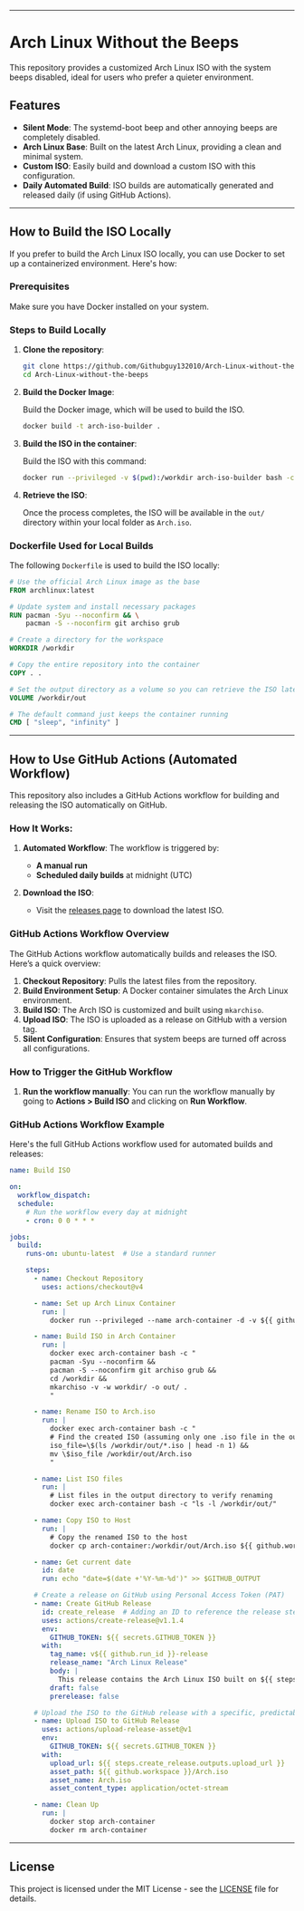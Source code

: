 
---

# Arch Linux Without the Beeps

This repository provides a customized Arch Linux ISO with the system beeps disabled, ideal for users who prefer a quieter environment.

## Features

- **Silent Mode**: The systemd-boot beep and other annoying beeps are completely disabled.
- **Arch Linux Base**: Built on the latest Arch Linux, providing a clean and minimal system.
- **Custom ISO**: Easily build and download a custom ISO with this configuration.
- **Daily Automated Build**: ISO builds are automatically generated and released daily (if using GitHub Actions).

---

## How to Build the ISO Locally

If you prefer to build the Arch Linux ISO locally, you can use Docker to set up a containerized environment. Here's how:

### Prerequisites

Make sure you have Docker installed on your system.

### Steps to Build Locally

1. **Clone the repository**:

   ```bash
   git clone https://github.com/Githubguy132010/Arch-Linux-without-the-beeps.git
   cd Arch-Linux-without-the-beeps
   ```

2. **Build the Docker Image**:

   Build the Docker image, which will be used to build the ISO.

   ```bash
   docker build -t arch-iso-builder .
   ```

3. **Build the ISO in the container**:

   Build the ISO with this command:

   ```bash
   docker run --privileged -v $(pwd):/workdir arch-iso-builder bash -c "mkarchiso -v -w workdir/ -o out/ ."
   ```

4. **Retrieve the ISO**:

   Once the process completes, the ISO will be available in the `out/` directory within your local folder as `Arch.iso`.

### Dockerfile Used for Local Builds

The following `Dockerfile` is used to build the ISO locally:

```Dockerfile
# Use the official Arch Linux image as the base
FROM archlinux:latest

# Update system and install necessary packages
RUN pacman -Syu --noconfirm && \
    pacman -S --noconfirm git archiso grub

# Create a directory for the workspace
WORKDIR /workdir

# Copy the entire repository into the container
COPY . .

# Set the output directory as a volume so you can retrieve the ISO later
VOLUME /workdir/out

# The default command just keeps the container running
CMD [ "sleep", "infinity" ]
```

---

## How to Use GitHub Actions (Automated Workflow)

This repository also includes a GitHub Actions workflow for building and releasing the ISO automatically on GitHub. 

### How It Works:

1. **Automated Workflow**: The workflow is triggered by:
   - **A manual run**
   - **Scheduled daily builds** at midnight (UTC)

2. **Download the ISO**:
   - Visit the [releases page](https://github.com/Githubguy132010/Arch-Linux-without-the-beeps/releases) to download the latest ISO.

### GitHub Actions Workflow Overview

The GitHub Actions workflow automatically builds and releases the ISO. Here’s a quick overview:

1. **Checkout Repository**: Pulls the latest files from the repository.
2. **Build Environment Setup**: A Docker container simulates the Arch Linux environment.
3. **Build ISO**: The Arch ISO is customized and built using `mkarchiso`.
4. **Upload ISO**: The ISO is uploaded as a release on GitHub with a version tag.
5. **Silent Configuration**: Ensures that system beeps are turned off across all configurations.

### How to Trigger the GitHub Workflow

1. **Run the workflow manually**:
   You can run the workflow manually by going to **Actions > Build ISO** and clicking on **Run Workflow**. 


### GitHub Actions Workflow Example

Here's the full GitHub Actions workflow used for automated builds and releases:

```yaml
name: Build ISO

on:
  workflow_dispatch:
  schedule:
    # Run the workflow every day at midnight
    - cron: 0 0 * * *

jobs:
  build:
    runs-on: ubuntu-latest  # Use a standard runner

    steps:
      - name: Checkout Repository
        uses: actions/checkout@v4

      - name: Set up Arch Linux Container
        run: |
          docker run --privileged --name arch-container -d -v ${{ github.workspace }}:/workdir archlinux:latest sleep infinity

      - name: Build ISO in Arch Container
        run: |
          docker exec arch-container bash -c "
          pacman -Syu --noconfirm &&
          pacman -S --noconfirm git archiso grub &&
          cd /workdir &&
          mkarchiso -v -w workdir/ -o out/ .
          "

      - name: Rename ISO to Arch.iso
        run: |
          docker exec arch-container bash -c "
          # Find the created ISO (assuming only one .iso file in the output directory)
          iso_file=\$(ls /workdir/out/*.iso | head -n 1) &&
          mv \$iso_file /workdir/out/Arch.iso
          "

      - name: List ISO files
        run: |
          # List files in the output directory to verify renaming
          docker exec arch-container bash -c "ls -l /workdir/out/"

      - name: Copy ISO to Host
        run: |
          # Copy the renamed ISO to the host
          docker cp arch-container:/workdir/out/Arch.iso ${{ github.workspace }}/

      - name: Get current date
        id: date
        run: echo "date=$(date +'%Y-%m-%d')" >> $GITHUB_OUTPUT

      # Create a release on GitHub using Personal Access Token (PAT)
      - name: Create GitHub Release
        id: create_release  # Adding an ID to reference the release step
        uses: actions/create-release@v1.1.4
        env:
          GITHUB_TOKEN: ${{ secrets.GITHUB_TOKEN }}
        with:
          tag_name: v${{ github.run_id }}-release
          release_name: "Arch Linux Release"
          body: |
            This release contains the Arch Linux ISO built on ${{ steps.date.outputs.date }}.
          draft: false
          prerelease: false

      # Upload the ISO to the GitHub release with a specific, predictable name
      - name: Upload ISO to GitHub Release
        uses: actions/upload-release-asset@v1
        env:
          GITHUB_TOKEN: ${{ secrets.GITHUB_TOKEN }}
        with:
          upload_url: ${{ steps.create_release.outputs.upload_url }}
          asset_path: ${{ github.workspace }}/Arch.iso
          asset_name: Arch.iso
          asset_content_type: application/octet-stream

      - name: Clean Up
        run: |
          docker stop arch-container
          docker rm arch-container
```

---

## License

This project is licensed under the MIT License - see the [LICENSE](LICENSE) file for details.

